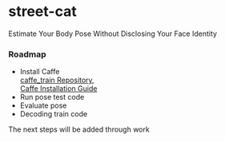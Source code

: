 # street-cat 


Estimate Your Body Pose Without Disclosing Your Face Identity


### Roadmap

- Install Caffe  
  [caffe_train Repository](https://github.com/CMU-Perceptual-Computing-Lab/caffe_train),  
  [Caffe Installation Guide](http://caffe.berkeleyvision.org/installation.html)
- Run pose test code
- Evaluate pose
- Decoding train code

The next steps will be added through work
